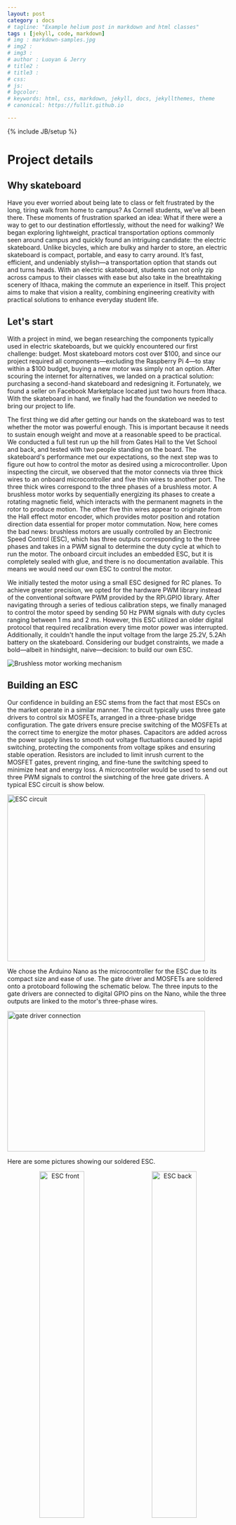 ```yaml
---
layout: post
category : docs
# tagline: "Example helium post in markdown and html classes"
tags : [jekyll, code, markdown]
# img : markdown-samples.jpg
# img2 : 
# img3 : 
# author : Luoyan & Jerry
# title2 : 
# title3 : 
# css: 
# js: 
# bgcolor: 
# keywords: html, css, markdown, jekyll, docs, jekyllthemes, theme
# canonical: https://fullit.github.io

---
```

{% include JB/setup %}

# Project details

## Why skateboard
Have you ever worried about being late to class or felt frustrated by the long, tiring walk from home to campus? As Cornell students, we’ve all been there. These moments of frustration sparked an idea: What if there were a way to get to our destination effortlessly, without the need for walking? We began exploring lightweight, practical transportation options commonly seen around campus and quickly found an intriguing candidate: the electric skateboard. Unlike bicycles, which are bulky and harder to store, an electric skateboard is compact, portable, and easy to carry around. It’s fast, efficient, and undeniably stylish—a transportation option that stands out and turns heads. With an electric skateboard, students can not only zip across campus to their classes with ease but also take in the breathtaking scenery of Ithaca, making the commute an experience in itself. This project aims to make that vision a reality, combining engineering creativity with practical solutions to enhance everyday student life.

## Let's start
With a project in mind, we began researching the components typically used in electric skateboards, but we quickly encountered our first challenge: budget. Most skateboard motors cost over $100, and since our project required all components—excluding the Raspberry Pi 4—to stay within a $100 budget, buying a new motor was simply not an option. After scouring the internet for alternatives, we landed on a practical solution: purchasing a second-hand skateboard and redesigning it. Fortunately, we found a seller on Facebook Marketplace located just two hours from Ithaca. With the skateboard in hand, we finally had the foundation we needed to bring our project to life.

The first thing we did after getting our hands on the skateboard was to test whether the motor was powerful enough. This is important because it needs to sustain enough weight and move at a reasonable speed to be practical. We conducted a full test run up the hill from Gates Hall to the Vet School and back, and tested with two people standing on the board. The skateboard's performance met our expectations, so the next step was to figure out how to control the motor as desired using a microcontroller. Upon inspecting the circuit, we observed that the motor connects via three thick wires to an onboard microcontroller and five thin wires to another port. The three thick wires correspond to the three phases of a brushless motor. A brushless motor works by sequentially energizing its phases to create a rotating magnetic field, which interacts with the permanent magnets in the rotor to produce motion. The other five thin wires appear to originate from the Hall effect motor encoder, which provides motor position and rotation direction data essential for proper motor commutation. Now, here comes the bad news: brushless motors are usually controlled by an Electronic Speed Control (ESC), which has three outputs corresponding to the three phases and takes in a PWM signal to determine the duty cycle at which to run the motor. The onboard circuit includes an embedded ESC, but it is completely sealed with glue, and there is no documentation available. This means we would need our own ESC to control the motor. 

We initially tested the motor using a small ESC designed for RC planes. To achieve greater precision, we opted for the hardware PWM library instead of the conventional software PWM provided by the RPi.GPIO library. After navigating through a series of tedious calibration steps, we finally managed to control the motor speed by sending 50 Hz PWM signals with duty cycles ranging between 1 ms and 2 ms. However, this ESC utilized an older digital protocol that required recalibration every time motor power was interrupted. Additionally, it couldn't handle the input voltage from the large 25.2V, 5.2Ah battery on the skateboard. Considering our budget constraints, we made a bold—albeit in hindsight, naive—decision: to build our own ESC.

![Brushless motor working mechanism](/skateboard_website/assets/images/blog/brushless_motor.gif)

## Building an ESC
Our confidence in building an ESC stems from the fact that most ESCs on the market operate in a similar manner. The circuit typically uses three gate drivers to control six MOSFETs, arranged in a three-phase bridge configuration. The gate drivers ensure precise switching of the MOSFETs at the correct time to energize the motor phases. Capacitors are added across the power supply lines to smooth out voltage fluctuations caused by rapid switching, protecting the components from voltage spikes and ensuring stable operation. Resistors are included to limit inrush current to the MOSFET gates, prevent ringing, and fine-tune the switching speed to minimize heat and energy loss. A microcontroller would be used to send out three PWM signals to control the siwtching of the hree gate drivers. A typical ESC circuit is show below.

<img src="{{ BASE_PATH }}/assets/images/blog/esc_circuit.png" alt="ESC circuit" width= "450" height="380">

We chose the Arduino Nano as the microcontroller for the ESC due to its compact size and ease of use. The gate driver and MOSFETs are soldered onto a protoboard following the schematic below. The three inputs to the gate drivers are connected to digital GPIO pins on the Nano, while the three outputs are linked to the motor's three-phase wires.

<img src="{{ BASE_PATH }}/assets/images/blog/gate_driver.png" alt="gate driver connection" width= "450" height="320">

Here are some pictures showing our soldered ESC.
<div style="text-align: center;">
  <img src="{{ BASE_PATH }}/assets/images/blog/esc_front.JPG" alt="ESC front" style="display: inline-block; width: 45%; margin-right: 5%;">
  <img src="{{ BASE_PATH }}/assets/images/blog/esc_back.JPG" alt="ESC back" style="display: inline-block; width: 45%;">
</div>

On the Nano, we defined nine variables representing the pulse start and end times for each phase, along with their active states. Inside a loop, we continuously check if the start time for each phase has been reached. When a true condition is met, we set the corresponding pin output to HIGH and update the next pulse start time. Similarly, when the end time is reached, we set the pin output to LOW and increment the pulse end time. Importantly, a pulse only starts if its current state is NOT active and only ends if it is active. We set the PWM period to 0.075 seconds and the duty cycle to one-third. A crucial factor in configuring the three PWM signals is the amount of overlap between them, which can vary depending on the brushless motor type. Common choices for overlap are 1/3, 2/3, and 1/2. We experimented with all three settings, but the motor only vibrated and appeared to get stuck as it received the signals. To better diagnose the problem, we used an oscilloscope to inspect the ESC’s output and verify that the desired signals were being sent. We also measured the current flowing through the motor's input wires to determine if stall current was a contributing factor. After these checks, we scoped the three-phase input directly on the motor side, where we noticed significant noise and the waveform became distorted from its original shape.

After several rounds of testing, we unfortunately burned one of the gate drivers. Without a replacement on hand, we had to reevaluate whether building our own ESC was a viable option. After some discussion, we decided it would be more practical to purchase an off-the-shelf ESC, given our time constraints. We selected a bulkier ESC with an input voltage rating of 25.5V, and we proceeded to restart our project from that point.

## Restarting

With the newly-arrived ESC, we were quickly able to start running our motor. The subsequent development of our project could be separated into three different parts based on functionality: (1)Bluetooth communication between controller and skatebaord, (2) Obstacle detcection, and (3) Smart power-on. A high-level overview of our system is presented below.

### Bluetooth communication
The first objective for our skateboard was to receive speed information from the controller and adjust the PWM signal to the motor to control its speed. Since we decided to use an ESP32 as the remote controller and a Raspberry Pi mounted on the skateboard, we needed a reliable wireless communication method compatible with both microcontrollers. After evaluating connection distance and network requirements, we chose Bluetooth.

We began by configuring the ESP32 as the master device, utilizing the BluetoothSerial library. The ESP32 starts the Bluetooth service by assigning it a recognizable name and continuously scans for available clients in the vicinity. On the Raspberry Pi side, we imported the Bluetooth library and scanned for devices matching the ESP32’s name. Once a match was found, the Raspberry Pi connected to the ESP32 over RFCOMM channel 1.

With the Bluetooth connection established, we needed to decide how to send and interpret data. Our remote controller includes a joystick for continuous speed control and three buttons for preset speeds: brake, half speed, and full speed. When the joystick moves upward along the Y-axis, increasing the Y_out value, the skateboard should accelerate, meaning we must increase the PWM duty cycle. Conversely, when the joystick returns to its neutral position, the skateboard should decelerate. The buttons are used to set and maintain specific speeds.

Since the joystick provides continuous analog readings that change frequently, we decided to poll the input pin and map its value to speeds based on predefined thresholds. For the buttons, we employed interrupts, as button presses are less frequent. Each button was connected to a GPIO pin with pull-up resistors, and we monitored falling edges to trigger the corresponding interrupt service routines.

With this setup, the controller continuously sends updated speed values based on joystick movements and button presses.

On the Raspberry Pi side, we received 800 bytes of data from the Bluetooth channel at once and decoded it in UTF-8 format. Since the speed setting on the ESP32 ranges from 5 to 10, we directly mapped the received value to the PWM duty cycle. For a 50Hz PWM signal, a duty cycle range of 5% to 10% ensures a HIGH duration between 1 ms to 2 ms.

We tested the setup by running Bluetooth scripts on both the ESP32 and Raspberry Pi simultaneously. The results were successful: we successfully controlled the motor, demonstrating a working Bluetooth communication system between the two microcontrollers.

<div style="display: flex; justify-content: space-between;">
  <video width="480" height="360" controls>
    <source src="{{ BASE_PATH }}/assets/images/blog/bluetooth_skateboard.mp4" type="video/mp4">
    Your browser does not support the video tag.
  </video>

  <video width="480" height="360" controls>
    <source src="{{ BASE_PATH }}/assets/images/blog/bluetooth_controller.mp4" type="video/mp4">
    Your browser does not support the video tag.
  </video>
</div>

### Obstacle detcection

One of the unique features of our skateboad is that it supports obstacle detection and warning. This is particularly useful in outdoor rides as anything can pop up in front and it would be much safer if the user could be warned. To detect objects ahead, we mounted an HC-SR04 ultrasonic sensor at the head of the skateboard and have it continuoulsy send out ultrasonic pulses to detect obstacles in range. and the receiver waits for the echo of that pulse to bounce back from an obstacle. By calculating the time it takes for the sound to travel to the object and back, the sensor determines the distance. The formula used is Distance = (Time x Speed of Sound) / 2.






